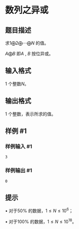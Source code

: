 # 数列之异或

## 题目描述

求$1 \bigoplus 2 \bigoplus\cdots\bigoplus N$ 的值。

$A \bigoplus B$ 即$A$ , $B$ 按位异或。


## 输入格式

1 个整数$N$。


## 输出格式

1 个整数，表示所求的值。


## 样例 #1

### 样例输入 #1
```
3
```

### 样例输出 #1

```
0
```

## 提示

• 对于50% 的数据，$1 \le N \le 10^6$；

• 对于100% 的数据，$1 \le N \le 10^{18}$。

